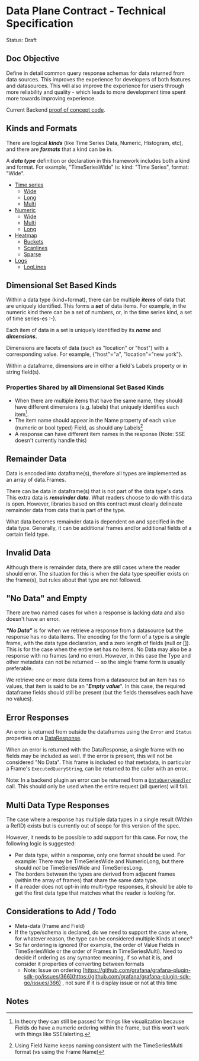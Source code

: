 # Data Plane Contract - Technical Specification

Status: Draft

## Doc Objective

Define in detail common query response schemas for data returned from data sources. This improves the experience for developers of both features and datasources. This will also improve the experience for users through more reliability and quality - which leads to more development time spent more towards improving experience.

Current Backend [proof of concept code](https://github.com/grafana/grafana-plugin-sdk-go/pull/440).

## Kinds and Formats

There are logical **_kinds_** (like Time Series Data, Numeric, Histogram, etc), and there are **_formats_** that a kind can be in.

A **_data type_** definition or declaration in this framework includes both a kind and format. For example, "TimeSeriesWide" is: kind: "Time Series", format: "Wide".

- [Time series](./timeseries.md)
  - [Wide](./timeseries.md#time-series-wide-format-timeserieswide)
  - [Long](./timeseries.md#time-series-long-format-timeserieslong-sql-like)
  - [Multi](./timeseries.md#time-series-multi-format-timeseriesmulti)
- [Numeric](./numeric.md)
  - [Wide](./numeric.md#numeric-wide-format-numericwide)
  - [Multi](./numeric.md#numeric-multi-format-numericmulti)
  - [Long](./numeric.md#numeric-many-format-numericlong)
- [Heatmap](./heatmap.md)
  - [Buckets](./heatmap.md#heatmap-buckets-heatmapbuckets)
  - [Scanlines](./heatmap.md#heatmap-scanlines-heatmapscanlines)
  - [Sparse](./heatmap.md#heatmap-sparse-heatmapsparse)
- [Logs](./logs.md)
  - [LogLines](./logs.md#loglines)

## Dimensional Set Based Kinds

Within a data type (kind+format), there can be multiple **_items_** of data that are uniquely identified. This forms a **_set_** of data items. For example, in the numeric kind there can be a set of numbers, or, in the time series kind, a set of time series-es :-).

Each item of data in a set is uniquely identified by its **_name_** and **_dimensions_**.

Dimensions are facets of data (such as "location" or "host") with a corresponding value. For example, {"host"="a", "location"="new york"}.

Within a dataframe, dimensions are in either a field's Labels property or in string field(s).

### Properties Shared by all Dimensional Set Based Kinds

- When there are multiple items that have the same name, they should have different dimensions (e.g. labels) that uniquely identifies each item[^1].
- The item name should appear in the Name property of each value (numeric or bool typed) Field, as should any Labels[^2]
- A response can have different item names in the response (Note: SSE doesn't currently handle this)

## Remainder Data

Data is encoded into dataframe(s), therefore all types are implemented as an array of data.Frames.

There can be data in dataframe(s) that is not part of the data type's data. This extra data is **_remainder data_**. What readers choose to do with this data is open. However, libraries based on this contract must clearly delineate remainder data from data that is part of the type.

What data becomes remainder data is dependent on and specified in the data type. Generally, it can be additional frames and/or additional fields of a certain field type.

## Invalid Data

Although there is remainder data, there are still cases where the reader should error. The situation for this is when the data type specifier exists on the frame(s), but rules about that type are not followed.

## "No Data" and Empty

There are two named cases for when a response is lacking data and also doesn't have an error.

**_"No Data"_** is for when we retrieve a response from a datasource but the response has no data items. The encoding for the form of a type is a single frame, with the data type declaration, and a zero length of fields (null or []). This is for the case when the entire set has no items. No Data may also be a response with no frames (and no error). However, in this case the Type and other metadata can not be returned -- so the single frame form is usually preferable.

We retrieve one or more data items from a datasource but an item has no values, that item is said to be an "**_Empty value_**". In this case, the required dataframe fields should still be present (but the fields themselves each have no values).

## Error Responses

An error is returned from outside the dataframes using the `Error` and `Status` properties on a [DataResponse](https://pkg.go.dev/github.com/grafana/grafana-plugin-sdk-go/backend#DataResponse).

When an error is returned with the DataResponse, a single frame with no fields may be included as well. If the error is present, this will not be considered "No Data". This frame is included so that metadata, in particular a Frame's `ExecutedQueryString`, can be returned to the caller with an error.

Note: In a backend plugin an error can be returned from a [`DataQueryHandler`](https://pkg.go.dev/github.com/grafana/grafana-plugin-sdk-go/backend#QueryDataHandler) call. This should only be used when the entire request (all queries) will fail.

## Multi Data Type Responses

The case where a response has multiple data types in a single result (Within a RefID) exists but is currently out of scope for this version of the spec.

However, it needs to be possible to add support for this case. For now, the following logic is suggested:

- Per data type, within a response, only one format should be used. For example: There may be TimeSeriesWide and NumericLong, but there should _not_ be TimeSeriesWide and TimeSeriesLong.
- The borders between the types are derived from adjacent frames (within the array of frames) that share the same data type.
- If a reader does not opt-in into multi-type responses, it should be able to get the first data type that matches what the reader is looking for.

## Considerations to Add / Todo

- Meta-data (Frame and Field)
- If the type/schema is declared, do we need to support the case where, for whatever reason, the type can be considered multiple Kinds at once?
- So far ordering is ignored (For example, the order of Value Fields in TimeSeriesWide or the order of Frames in TimeSeriesMulti). Need to decide if ordering as any symantec meaning, if so what it is, and consider it properties of converting between formats
  - Note: Issue on ordering [https://github.com/grafana/grafana-plugin-sdk-go/issues/366](https://github.com/grafana/grafana-plugin-sdk-go/issues/366) , not sure if it is display issue or not at this time

<!-- Footnotes themselves at the bottom. -->

## Notes

[^1]: In theory they can still be passed for things like visualization because Fields do have a numeric ordering within the frame, but this won't work with things like SSE/alerting.
[^2]: Using Field Name keeps naming consistent with the TimeSeriesMulti format (vs using the Frame Name)
